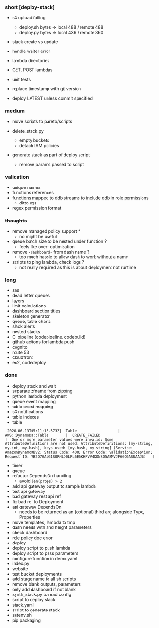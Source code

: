 ### short [deploy-stack]

- s3 upload failing
  - deploy.sh bytes => local 488 / remote 488
  - deploy.py bytes => local 436 / remote 360

- stack create vs update
- handle waiter error
- lambda directories
- GET, POST lambdas
- unit tests
- replace timestamp with git version
- deploy LATEST unless commit specified

### medium

- move scripts to pareto/scripts

- delete_stack.py
  - empty buckets
  - detach IAM policies

- generate stack as part of deploy script
  - remove params passed to script

### validation

- unique names
- functions references
- functions mapped to ddb streams to include ddb in role permissions
  - ditto sqs
- regex permission format

### thoughts

- remove managed policy support ?
  - no might be useful
- queue batch size to be nested under function ?
  - feels like over- optimisation
- remove `-dashboard-` from dash name ?
  - too much hassle to allow dash to work without a name
- scripts to ping lambda, check logs ?
  - not really required as this is about deployment not runtime
  
### long

- sns
- dead letter queues
- layers
- limit calculations
- dashboard section titles
- skeleton generator
- queue, table charts
- slack alerts
- nested stacks
- CI pipeline (codepipeline, codebuild)
- github actions for lambda push
- cognito
- route 53
- cloudfront
- ec2, codedeploy

### done

- deploy stack and wait
- separate zfname from zipping
- python lambda deployment
- queue event mapping
- table event mapping
- s3 notifications
- table indexes
- table

```
 2020-06-13T05:11:13.573Z|  Table                   |  AWS::DynamoDB::Table        |  CREATE_FAILED                                |  One or more parameter values were invalid: Some AttributeDefinitions are not used. AttributeDefinitions: [my-string, my-int, my-hash], keys used: [my-hash, my-string] (Service: AmazonDynamoDBv2; Status Code: 400; Error Code: ValidationException; Request ID: VB2Q7GALG1S0RNLD0LPL6E6KHFVV4KQNSO5AEMVJF66Q9ASUAAJG)   |
```

- timer
- queue
- refactor DependsOn handling
  - avoid `len(props) > 2`
- add api gateway output to sample lambda
- test api gateway
- bad gateway rest api ref
- fix bad ref to Deployment
- api gateway DependsOn
  - needs to be returned as an (optional) third arg alongside Type, Properties
- move templates, lambda to tmp
- dash needs with and height parameters
- check dashboard
- role policy doc error
- deploy
- deploy script to push lambda
- deploy script to pass parameters
- configure function in demo.yaml
- index.py
- website
- test bucket deployments
- add stage name to all sh scripts
- remove blank outputs, parameters
- only add dashboard if not blank
- synth_stack.py to read config
- script to deploy stack
- stack.yaml
- script to generate stack
- setenv.sh
- pip packaging
